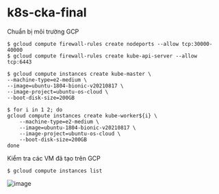 # k8s-cka-final
Chuẩn bị môi trường GCP
```
$ gcloud compute firewall-rules create nodeports --allow tcp:30000-40000
$ gcloud compute firewall-rules create kube-api-server --allow tcp:6443

$ gcloud compute instances create kube-master \
--machine-type=e2-medium \
--image=ubuntu-1804-bionic-v20210817 \
--image-project=ubuntu-os-cloud \
--boot-disk-size=200GB

$ for i in 1 2; do
gcloud compute instances create kube-worker${i} \
    --machine-type=e2-medium \
    --image=ubuntu-1804-bionic-v20210817 \
    --image-project=ubuntu-os-cloud \
    --boot-disk-size=200GB
done
```
Kiểm tra các VM đã tạo trên GCP
```
$ gcloud compute instances list
```
![image](https://user-images.githubusercontent.com/54676613/134762887-396be916-9903-4557-a603-b262ae009bd0.png)
